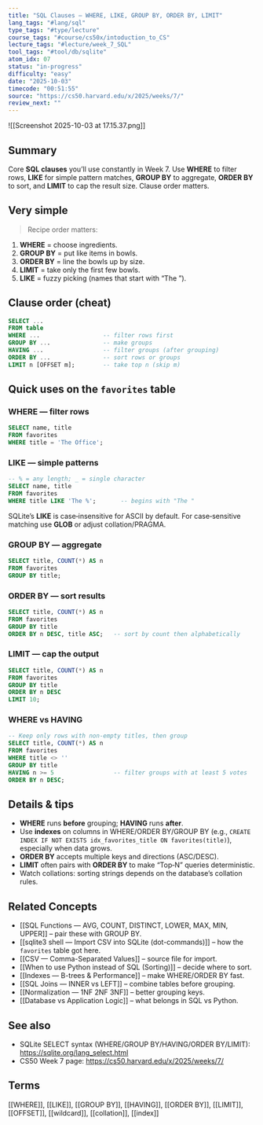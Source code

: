 ```yaml
---
title: "SQL Clauses — WHERE, LIKE, GROUP BY, ORDER BY, LIMIT"  
lang_tags: "#lang/sql"
type_tags: "#type/lecture"
course_tags: "#course/cs50x/intoduction_to_CS"
lecture_tags: "#lecture/week_7_SQL"
tool_tags: "#tool/db/sqlite"
atom_idx: 07
status: "in-progress"
difficulty: "easy"
date: "2025-10-03"
timecode: "00:51:55"
source: "https://cs50.harvard.edu/x/2025/weeks/7/"
review_next: ""
---
```


![[Screenshot 2025-10-03 at 17.15.37.png]]

## Summary
Core **SQL clauses** you’ll use constantly in Week 7. Use **WHERE** to filter rows, **LIKE** for simple pattern matches, **GROUP BY** to aggregate, **ORDER BY** to sort, and **LIMIT** to cap the result size. Clause order matters.

## Very simple
> Recipe order matters:
1. **WHERE** = choose ingredients.  
2. **GROUP BY** = put like items in bowls.  
3. **ORDER BY** = line the bowls up by size.  
4. **LIMIT** = take only the first few bowls.  
5. **LIKE** = fuzzy picking (names that start with “The ”).

## Clause order (cheat)
```sql
SELECT ... 
FROM table
WHERE ...                  -- filter rows first
GROUP BY ...               -- make groups
HAVING ...                 -- filter groups (after grouping)
ORDER BY ...               -- sort rows or groups
LIMIT n [OFFSET m];        -- take top n (skip m)
```

## Quick uses on the `favorites` table

### WHERE — filter rows
```sql
SELECT name, title
FROM favorites
WHERE title = 'The Office';
```

### LIKE — simple patterns
```sql
-- % = any length; _ = single character
SELECT name, title 
FROM favorites
WHERE title LIKE 'The %';       -- begins with "The "
```
SQLite’s **LIKE** is case‑insensitive for ASCII by default. For case‑sensitive matching use **GLOB** or adjust collation/PRAGMA.

### GROUP BY — aggregate
```sql
SELECT title, COUNT(*) AS n
FROM favorites
GROUP BY title;
```

### ORDER BY — sort results
```sql
SELECT title, COUNT(*) AS n
FROM favorites
GROUP BY title
ORDER BY n DESC, title ASC;   -- sort by count then alphabetically
```

### LIMIT — cap the output
```sql
SELECT title, COUNT(*) AS n
FROM favorites
GROUP BY title
ORDER BY n DESC
LIMIT 10;
```

### WHERE vs HAVING
```sql
-- Keep only rows with non-empty titles, then group
SELECT title, COUNT(*) AS n
FROM favorites
WHERE title <> ''
GROUP BY title
HAVING n >= 5                 -- filter groups with at least 5 votes  
ORDER BY n DESC;
```

## Details & tips
- **WHERE** runs **before** grouping; **HAVING** runs **after**.  
- Use **indexes** on columns in WHERE/ORDER BY/GROUP BY (e.g., `CREATE INDEX IF NOT EXISTS idx_favorites_title ON favorites(title)`), especially when data grows.  
- **ORDER BY** accepts multiple keys and directions (ASC/DESC).  
- **LIMIT** often pairs with **ORDER BY** to make “Top‑N” queries deterministic.  
- Watch collations: sorting strings depends on the database’s collation rules.

## Related Concepts
- [[SQL Functions — AVG, COUNT, DISTINCT, LOWER, MAX, MIN, UPPER]] – pair these with GROUP BY.  
- [[sqlite3 shell — Import CSV into SQLite (dot-commands)]] – how the `favorites` table got here.  
- [[CSV — Comma-Separated Values]] – source file for import.  
- [[When to use Python instead of SQL (Sorting)]] – decide where to sort.  
- [[Indexes — B-trees & Performance]] – make WHERE/ORDER BY fast.  
- [[SQL Joins — INNER vs LEFT]] – combine tables before grouping.  
- [[Normalization — 1NF 2NF 3NF]] – better grouping keys.  
- [[Database vs Application Logic]] – what belongs in SQL vs Python.

## See also
- SQLite SELECT syntax (WHERE/GROUP BY/HAVING/ORDER BY/LIMIT): https://sqlite.org/lang_select.html  
- CS50 Week 7 page: https://cs50.harvard.edu/x/2025/weeks/7/

## Terms
[[WHERE]], [[LIKE]], [[GROUP BY]], [[HAVING]], [[ORDER BY]], [[LIMIT]], [[OFFSET]], [[wildcard]], [[collation]], [[index]]
